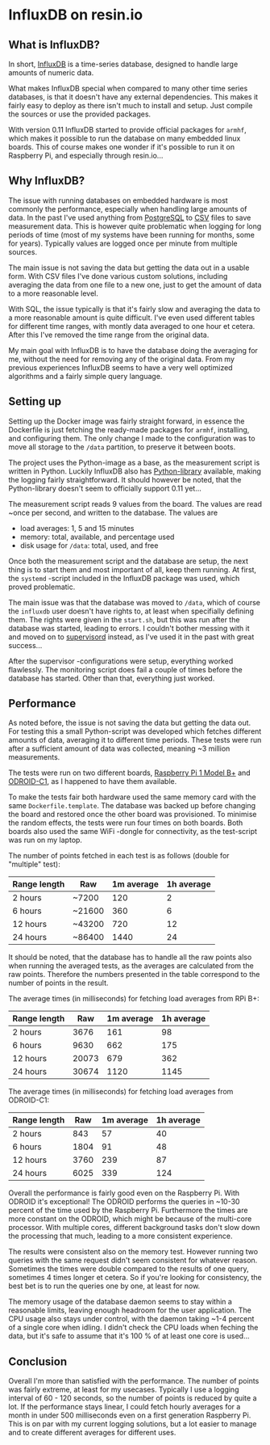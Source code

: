 # InfluxDB on resin.io #

## What is InfluxDB? ##

In short, [InfluxDB](https://influxdata.com/time-series-platform/influxdb/) is
a time-series database, designed to handle large amounts of numeric data.

What makes InfluxDB special when compared to many other time series databases,
is that it doesn't have any external dependencies. This makes it fairly easy
to deploy as there isn't much to install and setup. Just compile the sources or
use the provided packages.

With version 0.11 InfluxDB started to provide official packages for `armhf`,
which makes it possible to run the database on many embedded linux boards.
This of course makes one wonder if it's possible to run it on Raspberry Pi, and
especially through resin.io...



## Why InfluxDB? ##

The issue with running databases on embedded hardware is most commonly the
performance, especially when handling large amounts of data. In the past I've
used anything from [PostgreSQL](http://www.postgresql.org) to
[CSV](https://en.wikipedia.org/wiki/Comma-separated_values) files to save measurement data.
This is however quite problematic when logging for long periods of time
(most of my systems have been running for months, some for years).
Typically values are logged once per minute from multiple sources.

The main issue is not saving the data but getting the data out in a usable form.
With CSV files I've done various custom solutions, including averaging the data
from one file to a new one, just to get the amount of data to a more reasonable level.

With SQL, the issue typically is that it's fairly slow and averaging the data
to a more reasonable amount is quite difficult. I've even used different tables
for different time ranges, with montly data averaged to one hour et cetera. After
this I've removed the time range from the original data.

My main goal with InfluxDB is to have the database doing the averaging for me,
without the need for removing any of the original data. From my previous experiences
InfluxDB seems to have a very well optimized algorithms and a fairly simple query language.



## Setting up ##

Setting up the Docker image was fairly straight forward, in essence the
Dockerfile is just fetching the ready-made packages for `armhf`, installing, and
configuring them. The only change I made to the configuration was to move all
storage to the `/data` partition, to preserve it between boots.

The project uses the Python-image as a base, as the measurement script is
written in Python. Luckily InfluxDB also has [Python-library](https://github.com/influxdata/influxdb-python)
available, making the logging fairly straightforward. It should however be
noted, that the Python-library doesn't seem to officially support 0.11 yet...

The measurement script reads 9 values from the board. The values are read ~once
per second, and written to the database. The values are
  - load averages: 1, 5 and 15 minutes
  - memory: total, available, and percentage used
  - disk usage for `/data`: total, used, and free

Once both the measurement script and the database are setup, the next thing is
to start them and most important of all, keep them running. At first, the
`systemd` -script included in the InfluxDB package was used, which proved problematic.

The main issue was that the database was moved to `/data`, which of course the
`influxdb` user doesn't have rights to, at least when specifially defining them.
The rights were given in the `start.sh`, but this was run after the database was
started, leading to errors. I couldn't bother messing with it and moved on to
[supervisord](http://supervisord.org) instead, as I've used it in the past with
great success...

After the supervisor -configurations were setup, everything worked flawlessly.
The monitoring script does fail a couple of times before the database has started.
Other than that, everything just worked.



## Performance ##

As noted before, the issue is not saving the data but getting the data out. For
testing this a small Python-script was developed which fetches different amounts
of data, averaging it to different time periods. These tests were run after a
sufficient amount of data was collected, meaning ~3 million measurements.

The tests were run on two different boards, [Raspberry Pi 1 Model B+](https://www.raspberrypi.org/products/model-b-plus/)
and [ODROID-C1](http://www.hardkernel.com/main/products/prdt_info.php?g_code=G141578608433),
as I happened to have them available.

To make the tests fair both hardware used the same memory card with the same
`Dockerfile.template`. The database was backed up before changing the board
and restored once the other board was provisioned. To minimise the random
effects, the tests were run four times on both boards. Both boards also used
the same WiFi -dongle for connectivity, as the test-script was run on my laptop.


The number of points fetched in each test is as follows (double for "multiple" test):

| Range length | Raw    | 1m average | 1h average |
|--------------|--------|------------|------------|
| 2 hours      | ~7200  | 120        | 2          |
| 6 hours      | ~21600 | 360        | 6          |
| 12 hours     | ~43200 | 720        | 12         |
| 24 hours     | ~86400 | 1440       | 24         |

It should be noted, that the database has to handle all the raw points also when
running the averaged tests, as the averages are calculated from the raw points.
Therefore the numbers presented in the table correspond to the number of points
in the result.


The average times (in milliseconds) for fetching load averages from RPi B+:

| Range length | Raw    | 1m average | 1h average |
|--------------|--------|------------|------------|
| 2 hours      | 3676   | 161        | 98         |
| 6 hours      | 9630   | 662        | 175        |
| 12 hours     | 20073  | 679        | 362        |
| 24 hours     | 30674  | 1120       | 1145       |


The average times (in milliseconds) for fetching load averages from ODROID-C1:

| Range length | Raw    | 1m average | 1h average |
|--------------|--------|------------|------------|
| 2 hours      | 843    | 57         | 40         |
| 6 hours      | 1804   | 91         | 48         |
| 12 hours     | 3760   | 239        | 87         |
| 24 hours     | 6025   | 339        | 124        |


Overall the performance is fairly good even on the Raspberry Pi. With ODROID it's
exceptional! The ODROID performs the queries in ~10-30 percent of the time used
by the Raspberry Pi. Furthermore the times are more constant on the ODROID,
which might be because of the multi-core processor. With multiple cores,
different background tasks don't slow down the processing that much, leading
to a more consistent experience.

The results were consistent also on the memory test. However running two
queries with the same request didn't seem consistent for whatever reason.
Sometimes the times were double compared to the results of one query, sometimes
4 times longer et cetera. So if you're looking for consistency, the best bet is
to run the queries one by one, at least for now.

The memory usage of the database daemon seems to stay within a reasonable limits,
leaving enough headroom for the user application. The CPU usage also stays under
control, with the daemon taking ~1-4 percent of a single core when idling.
I didn't check the CPU loads when feching the data, but it's safe to assume that
it's 100 % of at least one core is used...



## Conclusion ##

Overall I'm more than satisfied with the performance. The number of points was
fairly extreme, at least for my usecases. Typically I use a logging interval of
60 - 120 seconds, so the number of points is reduced by quite a lot. If the
performance stays linear, I could fetch hourly averages for a month in under
500 milliseconds even on a first generation Raspberry Pi. This is on par with
my current logging solutions, but a lot easier to manage and to create different
averages for different uses.
